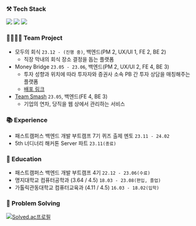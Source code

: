 ### ⚒️ Tech Stack
<p>
  <img src="https://img.shields.io/badge/Java-007396?&style=flat&logo=OpenJDK&logoColor=white">
  <img src="https://img.shields.io/badge/Spring_Boot-F2F4F9?style=flat&logo=spring-boot" />
  <img src="https://img.shields.io/badge/MySQL-005C84?style=flat&logo=mysql&logoColor=white"/>
</p>

### 👨‍👩‍👧‍👦 Team Project
- 모두의 회식 `23.12 - (진행 중)`, 백엔드(PM 2, UX/UI 1, FE 2, BE 2)
  - 직장 막내의 회식 장소 결정을 돕는 플랫폼
- Money Bridge `23.05 - 23.06`, 백엔드(PM 2, UX/UI 2, FE 4, BE 3)
  - 투자 성향과 위치에 따라 투자자와 증권사 소속 PB 간 투자 상담을 매칭해주는 플랫폼
  - [배포 링크](https://www.moneybridge.co.kr/)
- [Team Smash](https://github.com/smash-teams/smash-teams-BE) `23.05`, 백엔드(FE 4, BE 3)
  - 기업의 연차, 당직을 웹 상에서 관리하는 서비스

### 📚 Experience
- 패스트캠퍼스 백엔드 개발 부트캠프 7기 퀴즈 출제 멘토 `23.11 - 24.02`
- 5th 너디너리 해커톤 Server 파트 `23.11(종료)`

### 🏫 Education
- 패스트캠퍼스 백엔드 개발 부트캠프 4기 `22.12 - 23.06(수료)`
- 명지대학교 컴퓨터공학과 (3.64 / 4.5) `18.03 - 23.08(편입, 졸업)`
- 가톨릭관동대학교 컴퓨터교육과 (4.11 / 4.5) `16.03 - 18.02(입학)`

### 🎲 Problem Solving
[![Solved.ac프로필](http://mazassumnida.wtf/api/v2/generate_badge?boj=hol1319)](https://solved.ac/hol1319)
